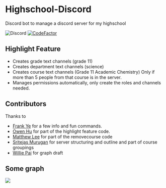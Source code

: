 # Highschool-Discord

Discord bot to manage a discord server for my highschool

![Discord](https://discordapp.com/api/guilds/754892607556943872/widget.png?style=shield)
[![CodeFactor](https://www.codefactor.io/repository/github/ynng/highschool-discord/badge)](https://www.codefactor.io/repository/github/ynng/highschool-discord)

## Highlight Feature
* Creates grade text channels (grade 11)
* Creates department text channels (science)
* Creates course text channels (Grade 11 Academic Chemistry) Only if more than 5 people from that course is in the server.
* Manages permissions automatically, only create the roles and channels needed.

## Contributors
Thanks to
* [Frank Ye](https://github.com/3Nya3) for a few info and fun commands.
* [Owen Hu](https://github.com/MiraclePalette) for part of the highlight feature code.
* [Matthew Lee](https://github.com/Weezity) for part of the removecourse code
* [Sritejas Murugan](https://github.com/SritejasMurugan) for server structuring and outline and part of course groupings
* [Willie Pai](https://github.com/PaisWillie) for graph draft

## Some graph
![](https://cdn.discordapp.com/attachments/558408313067405334/754508593620975669/UHS_discord_server_1.png)
